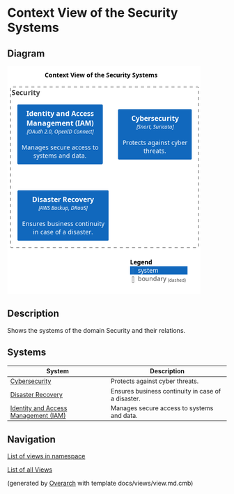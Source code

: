 # Context View of the Security Systems

## Diagram
![Context View of the Security Systems](../../mybank/security/context-view.png)

## Description
Shows the systems of the domain Security and their relations.

## Systems
| System | Description |
|---|---|
| [Cybersecurity](../../mybank/security/cybersecurity-system.md)| Protects against cyber threats. |
| [Disaster Recovery](../../mybank/security/disaster-recovery-system.md)| Ensures business continuity in case of a disaster. |
| [Identity and Access Management (IAM)](../../mybank/security/identity-access-management-system.md)| Manages secure access to systems and data. |

## Navigation
[List of views in namespace](./views-in-namespace.md)

[List of all Views](../../views.md)


(generated by [Overarch](https://github.com/soulspace-org/overarch) with template docs/views/view.md.cmb)

